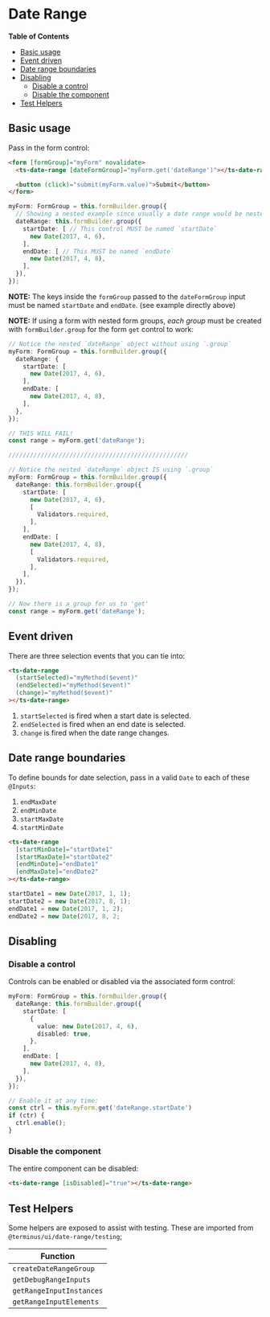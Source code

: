 <h1>Date Range</h1>

<!-- START doctoc generated TOC please keep comment here to allow auto update -->
<!-- DON'T EDIT THIS SECTION, INSTEAD RE-RUN doctoc TO UPDATE -->
**Table of Contents**

- [Basic usage](#basic-usage)
- [Event driven](#event-driven)
- [Date range boundaries](#date-range-boundaries)
- [Disabling](#disabling)
  - [Disable a control](#disable-a-control)
  - [Disable the component](#disable-the-component)
- [Test Helpers](#test-helpers)

<!-- END doctoc generated TOC please keep comment here to allow auto update -->


## Basic usage

Pass in the form control:

```html
<form [formGroup]="myForm" novalidate>
  <ts-date-range [dateFormGroup]="myForm.get('dateRange')"></ts-date-range>

  <button (click)="submit(myForm.value)">Submit</button>
</form>
```

```typescript
myForm: FormGroup = this.formBuilder.group({
  // Showing a nested example since usually a date range would be nested in a group
  dateRange: this.formBuilder.group({
    startDate: [ // This control MUST be named `startDate`
      new Date(2017, 4, 6),
    ],
    endDate: [ // This MUST be named `endDate`
      new Date(2017, 4, 8),
    ],
  }),
});
```

**NOTE:** The keys inside the `formGroup` passed to the `dateFormGroup` input must be named
`startDate` and `endDate`. (see example directly above)

**NOTE:** If using a form with nested form groups, _each group_ must be created with
`formBuilder.group` for the form `get` control to work:

```typescript
// Notice the nested `dateRange` object without using `.group`
myForm: FormGroup = this.formBuilder.group({
  dateRange: {
    startDate: [
      new Date(2017, 4, 6),
    ],
    endDate: [
      new Date(2017, 4, 8),
    ],
  },
});

// THIS WILL FAIL!
const range = myForm.get('dateRange');

//////////////////////////////////////////////////

// Notice the nested `dateRange` object IS using `.group`
myForm: FormGroup = this.formBuilder.group({
  dateRange: this.formBuilder.group({
    startDate: [
      new Date(2017, 4, 6),
      [
        Validators.required,
      ],
    ],
    endDate: [
      new Date(2017, 4, 8),
      [
        Validators.required,
      ],
    ],
  }),
});

// Now there is a group for us to 'get'
const range = myForm.get('dateRange');
```


## Event driven

There are three selection events that you can tie into:

```html
<ts-date-range
  (startSelected)="myMethod($event)"
  (endSelected)="myMethod($event)"
  (change)="myMethod($event)"
></ts-date-range>
```

1. `startSelected` is fired when a start date is selected.
1. `endSelected` is fired when an end date is selected.
1. `change` is fired when the date range changes.


## Date range boundaries

To define bounds for date selection, pass in a valid `Date` to each of these `@Inputs`:

1. `endMaxDate`
1. `endMinDate`
1. `startMaxDate`
1. `startMinDate`

```html
<ts-date-range
  [startMinDate]="startDate1"
  [startMaxDate]="startDate2"
  [endMinDate]="endDate1"
  [endMaxDate]="endDate2"
></ts-date-range>
```

```typescript
startDate1 = new Date(2017, 1, 1);
startDate2 = new Date(2017, 8, 1);
endDate1 = new Date(2017, 1, 2);
endDate2 = new Date(2017, 8, 2;
```


## Disabling

### Disable a control

Controls can be enabled or disabled via the associated form control:

```typescript
myForm: FormGroup = this.formBuilder.group({
  dateRange: this.formBuilder.group({
    startDate: [
      {
        value: new Date(2017, 4, 6),
        disabled: true,
      },
    ],
    endDate: [
      new Date(2017, 4, 8),
    ],
  }),
});

// Enable it at any time:
const ctrl = this.myForm.get('dateRange.startDate')
if (ctr) {
  ctrl.enable();
}
```


### Disable the component

The entire component can be disabled:

```html
<ts-date-range [isDisabled]="true"></ts-date-range>
```


## Test Helpers

Some helpers are exposed to assist with testing. These are imported from `@terminus/ui/date-range/testing`;

| Function                 |
|--------------------------|
| `createDateRangeGroup`   |
| `getDebugRangeInputs`    |
| `getRangeInputInstances` |
| `getRangeInputElements`  |
